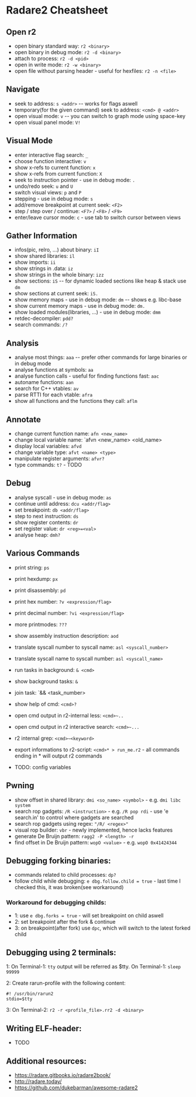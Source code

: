 # Radare2 Cheatsheet

## Open r2
- open binary standard way: `r2 <binary>`
- open binary in debug mode: `r2 -d <binary>`
- attach to process: `r2 -d <pid>`
- open in write mode: `r2 -w <binary>`
- open file without parsing header - useful for hexfiles: `r2 -n <file>`

## Navigate
- seek to address: `s <addr>` -- works for flags aswell
- temporary(for the given command) seek to address: `<cmd> @ <addr>`
- open visual mode: `v` -- you can switch to graph mode using space-key
- open visual panel mode: `V!`

## Visual Mode
- enter interactive flag search: `_`
- choose function interactive: `v`
- show x-refs to current function: `x`
- show x-refs from current function: `X`
- seek to instruction pointer - use in debug mode: `.`
- undo/redo seek: `u` and `U`
- switch visual views: `p` and `P`
- stepping - use in debug mode: `s`
- add/remove breakpoint at current seek: `<F2>`
- step / step over / continue: `<F7>` / `<F8>` / `<F9>`
- enter/leave cursor mode: `c` - use tab to switch cursor between views

## Gather Information
- infos(pic, relro, ...) about binary: `iI`
- show shared libraries: `il`
- show imports: `ii`
- show strings in .data: `iz`
- show strings in the whole binary: `izz`
- show sections: `iS` -- for dynamic loaded sections like heap & stack use `dm`
- show sections at current seek: `iS.`
- show memory maps - use in debug mode: `dm` -- shows e.g. libc-base
- show current memory maps - use in debug mode: `dm.`
- show loaded modules(libraries, ...) - use in debug mode: `dmm`
- retdec-decompiler: `pdd?`
- search commands: `/?`

 ## Analysis
- analyse most things: `aaa`  -- prefer other commands for large binaries or in debug mode
- analyse functions at symbols: `aa`
- analyse function calls - useful for finding functions fast:  `aac`
- autoname functions: `aan`
- search for C++ vtables: `av`
- parse RTTI for each vtable: `afra`
- show all functions and the functions they call: `aflm`

## Annotate
- change current function name: `afn <new_name>`
- change local variable name: `afvn <new_name> <old_name>
- display local variables: `afvd`
- change variable type: `afvt <name> <type>`
- manipulate register arguments: `afvr?`
- type commands: `t?` - TODO

## Debug
- analyse syscall - use in debug mode: `as`
- continue until address: `dcu <addr/flag>`
- set breakpoint: `db <addr/flag>` 
- step to next instruction: `ds`
- show register contents: `dr`
- set register value: `dr <reg>=<val>`
- analyse heap: `dmh?`

## Various Commands 
- print string: `ps`
- print hexdump: `px`
- print disassembly: `pd`
- print hex number: `?v <expression/flag>`
- print decimal number: `?vi <expression/flag>` 
- more printmodes: `???`


- show assembly instruction description: `aod`
- translate syscall number to syscall name: `asl <syscall_number>`
- translate syscall name to syscall number: `asl <syscall_name>`

- run tasks in background: `& <cmd>`
- show background tasks: `&`
- join task: `&& <task_number>

- show help of cmd: `<cmd>?`
- open cmd output in r2-internal less: `<cmd>~..`
- open cmd output in r2 interactive search: `<cmd>~...`
- r2 internal grep: `<cmd>~<keyword>`
- export informations to r2-script: `<cmd>* > run_me.r2` - all commands ending in * will output r2 commands
- TODO: config variables


## Pwning
- show offset in shared library: `dmi <so_name> <symbol>` - e.g. `dmi libc system`
- search rop gadgets: `/R <instruction>` - e.g. `/R pop rdi` - use 'e search.in' to control where gadgets are searched
- search rop gadgets using regex: `"/R/ <regex>"`
- visual rop builder: `vbr` - newly implemented, hence lacks features
- generate De Bruijn pattern: `ragg2 -P <length> -r`
- find offset in De Bruijn pattern: `wopO <value>` - e.g. `wopO 0x41424344`

## Debugging forking binaries:
- commands related to child processes: `dp?`
- follow child while debugging: `e dbg.follow.child = true` - last time I checked this, it was broken(see workaround)

### Workaround for debugging childs:
- 1: use `e dbg.forks = true` - will set breakpoint on child aswell
- 2: set breakpoint after the fork & continue
- 3: on breakpoint(after fork) use `dpc`, which will switch to the latest forked child

## Debugging using 2 terminals:
1: On Terminal-1: `tty` output will be referred as $tty. 
   On Terminal-1: `sleep 99999`

2: Create rarun-profile with the following content:
   ```
   #! /usr/bin/rarun2
   stdio=$tty
   ```
3: On Terminal-2: `r2 -r <profile_file>.rr2 -d <binary>`

## Writing ELF-header:
- TODO

## Additional resources:
- https://radare.gitbooks.io/radare2book/
- http://radare.today/
- https://github.com/dukebarman/awesome-radare2
